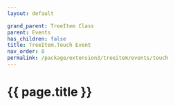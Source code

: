 ```yaml
---
layout: default

grand_parent: TreeItem Class
parent: Events
has_children: false
title: TreeItem.Touch Event
nav_order: 8
permalink: /package/extension3/treeitem/events/touch
---
```

# {{ page.title }}
